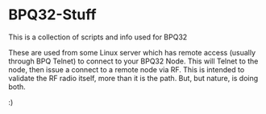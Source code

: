# BPQ32-Stuff
This is a collection of scripts and info used for BPQ32

These are used from some Linux server which has remote access (usually through BPQ Telnet) to 
connect to your BPQ32 Node. This will Telnet to the node, then issue a connect to a remote node via RF.
This is intended to validate the  RF radio itself, more than it is the path. But, but nature, is doing both.

:)  
